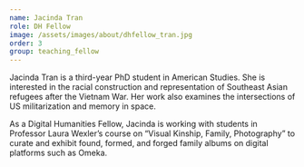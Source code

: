 ```yaml
---
name: Jacinda Tran
role: DH Fellow
image: /assets/images/about/dhfellow_tran.jpg
order: 3
group: teaching_fellow
---
```

Jacinda Tran is a third-year PhD student in American Studies. She is interested in the racial construction and representation of Southeast Asian refugees after the Vietnam War. Her work also examines the intersections of US militarization and memory in space. 

As a Digital Humanities Fellow, Jacinda is working with students in Professor Laura Wexler’s course on “Visual Kinship, Family, Photography” to curate and exhibit found, formed, and forged family albums on digital platforms such as Omeka.